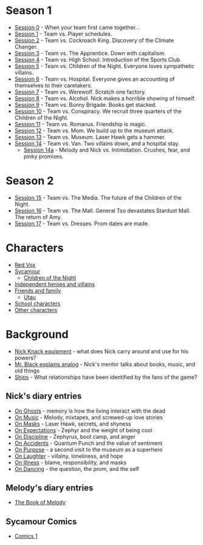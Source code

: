 <!-- TITLE: Sycamour Division -->
<!-- SUBTITLE: A quick summary of Sycamour Division -->

# Season 1
* [Session 0](sycamour-division/session-0) - When your team first came together...
* [Session 1](sycamour-division/session-1) - Team vs. Player schedules.
* [Session 2](sycamour-division/session-2) - Team vs. Cockroach King. Discovery of the Climate Changer.
* [Session 3](sycamour-division/session-3) - Team vs. The Apprentice. Down with capitalism.
* [Session 4](sycamour-division/session-4) - Team vs. High School. Introduction of the Sports Club.
* [Session 5](sycamour-division/session-5) - Team vs. Children of the Night. Everyone loves sympathetic villains.
* [Session 6](sycamour-division/session-6) - Team vs. Hospital. Everyone gives an accounting of themselves to their caretakers.
* [Session 7](sycamour-division/session-7) - Team vs. Werewolf. Scratch one factory.
* [Session 8](sycamour-division/session-8) - Team vs. Alcohol. Nick makes a horrible showing of himself.
* [Session 9](sycamour-division/session-9) - Team vs. Bunny Brigade. Books get stacked.
* [Session 10](sycamour-division/session-10) - Team vs. Conspiracy. We recruit three quarters of the Children of the Night.
* [Session 11](sycamour-division/session-11) - Team vs. Romanus. Friendship is magic.
* [Session 12](sycamour-division/session-12) - Team vs. Mom. We build up to the museum attack.
* [Session 13](sycamour-division/session-13) - Team vs. Museum. Laser Hawk gets a hammer.
* [Session 14](sycamour-division/session-14) - Team vs. Van. Two villains down, and a hospital stay.
  * [Session 14a](sycamour-division/session-14a) - Melody and Nick vs. Intimidation. Crushes, fear, and pinky promises.
# Season 2
* [Session 15](sycamour-division/session-15) - Team vs. The Media. The future of the Children of the Night.
* [Session 16](sycamour-division/session-16) - Team vs. The Mall. General Tso devastates Stardust Mall. The return of Amy.
* [Session 17](sycamour-division/session-17) - Team vs. Dresses. Prom dates are made.
# Characters
* [Red Vox](sycamour-division/red-vox)
* [Sycamour](sycamour-division/sycamour)
  * [Children of the Night](sycamour-division/children-of-the-night)
* [Independent heroes and villains](sycamour-division/independent)
* [Friends and family](sycamour-division/friends-family)
  * [Utau](sycamour-division/utau)
* [School characters](sycamour-division/school-characters)
* [Other characters](sycamour-division/other-characters)
# Background
* [Nick Knack equipment](sycamour-division/nick-knack-equipment) - what does Nick carry around and use for his powers?
* [Mr. Black explains analog](sycamour-division/mr-black-explains-analog) - Nick's mentor talks about books, music, and old things
* [Ships](sycamour-division/ships) - What relationships have been identified by the fans of the game?

## Nick's diary entries
* [On Ghosts](sycamour-division/on-ghosts) - memory is how the living interact with the dead
* [On Music](sycamour-division/on-music) - Melody, mixtapes, and screwed-up love stories
* [On Masks](sycamour-division/on-masks) - Laser Hawk, secrets, and shyness
* [On Expectations](sycamour-division/on-expectations) - Zephyr and the weight of being cool
* [On Discipline](sycamour-division/on-discipline) - Zephyrus, boot camp, and anger
* [On Accidents](sycamour-division/on-accidents) - Quantum Punch and the value of sentiment
* [On Purpose](sycamour-division/on-purpose) - a second visit to the museum as a superhero
* [On Laughter](sycamour-division/on-laughter) - villainy, loneliness, and hope
* [On Illness](sycamour-division/on-illness) - blame, responsibility, and masks
* [On Dancing](sycamour-division/on-dancing) - the question, the prom, and the self

## Melody's diary entries
* [The Book of Melody](sycamour-division/book-of-melody)

## Sycamour Comics
* [Comics 1](sycamour-division/comics-1)